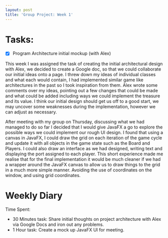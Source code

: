 ```yaml
---
layout: post
title: 'Group Project: Week 1'
---
```


# Tasks: 

- [x] Program Architecture initial mockup (with Alex)

This week I was assigned the task of creating the initial architectural design with Alex, we decided to create a Google doc, so that we could collaborate our initial ideas onto a page.
I threw down my ideas of individual classes and what each would contain, I had implemented similar game like architectures in the past so I took inspiration from them. Alex wrote 
some comments over my ideas, pointing out a few changes that could be made and what could be added including ways we could implement the treasure and its value. I think our initial design
should get us off to a good start, we may uncover some weaknesses during the implementation, however we can adjust as necessary. 

After meeting with my group on Thursday, discussing what we had managed to do so far I decided that I would give JavaFX a go to explore the possible ways we could implement our rough UI design. I found that using a canvas in JavaFX, I could draw the grid on each iteration of the game cycle and update it with all objects in the game state such as the Board and Players. I could also draw an interface as we had designed, writing text and displaying the port assigned to each player. This short experience made me realise that for the final implementation it would be much cleaner if we had a wrapper around the JavaFX canvas to allow us to draw things to the grid in a much more simple manner. Avoiding the use of coordinates on the window, and using grid coordinates.

# Weekly Diary
Time Spent: 


- 30 Minutes task: Share initial thoughts on project architecture with Alex via Google Docs and iron out any problems.
- 1 Hour task: Create a mock up JavaFX UI for meeting.
